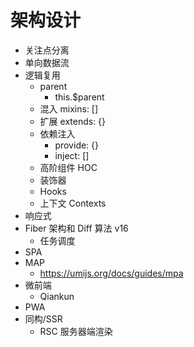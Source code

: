 # 架构设计

- 关注点分离
- 单向数据流
- 逻辑复用
  - parent
    - this.$parent
  - 混入 mixins: []
  - 扩展 extends: {}
  - 依赖注入
    - provide: {}
    - inject: []
  - 高阶组件 HOC
  - 装饰器
  - Hooks
  - 上下文 Contexts
- 响应式
- Fiber 架构和 Diff 算法 v16
  - 任务调度
- SPA
- MAP
  - https://umijs.org/docs/guides/mpa
- 微前端
  - Qiankun
- PWA
- 同构/SSR
  - RSC 服务器端渲染
